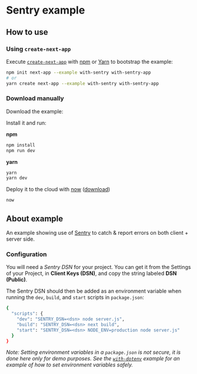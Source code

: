 # Sentry example

## How to use

### Using `create-next-app`

Execute [`create-next-app`](https://github.com/zeit/next.js/tree/canary/packages/create-next-app) with [npm](https://docs.npmjs.com/cli/init) or [Yarn](https://yarnpkg.com/lang/en/docs/cli/create/) to bootstrap the example:

```bash
npm init next-app --example with-sentry with-sentry-app
# or
yarn create next-app --example with-sentry with-sentry-app
```

### Download manually

Download the example:

Install it and run:

**npm**

```bash
npm install
npm run dev
```

**yarn**

```bash
yarn
yarn dev
```

Deploy it to the cloud with [now](https://zeit.co/now) ([download](https://zeit.co/download))

```bash
now
```

## About example

An example showing use of [Sentry](https://sentry.io) to catch & report errors on both client + server side.

### Configuration

You will need a _Sentry DSN_ for your project. You can get it from the Settings of your Project, in **Client Keys (DSN)**, and copy the string labeled **DSN (Public)**.

The Sentry DSN should then be added as an environment variable when running the `dev`, `build`, and `start` scripts in `package.json`:

```bash
{
  "scripts": {
    "dev": "SENTRY_DSN=<dsn> node server.js",
    "build": "SENTRY_DSN=<dsn> next build",
    "start": "SENTRY_DSN=<dsn> NODE_ENV=production node server.js"
  }
}
```

_Note: Setting environment variables in a `package.json` is not secure, it is done here only for demo purposes. See the [`with-dotenv`](../with-dotenv) example for an example of how to set environment variables safely._
